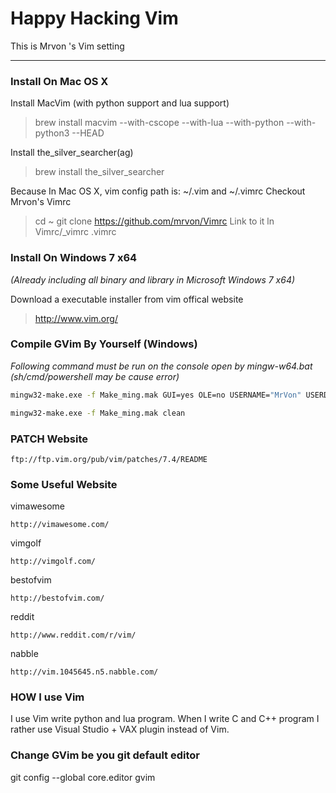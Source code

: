 # Happy Hacking Vim #
This is Mrvon 's Vim setting 

----------

### Install On Mac OS X ###
Install MacVim (with python support and lua support)
> brew install macvim --with-cscope --with-lua --with-python --with-python3 --HEAD

Install the_silver_searcher(ag)
> brew install the_silver_searcher

Because In Mac OS X, vim config path is: ~/.vim and ~/.vimrc
Checkout Mrvon's Vimrc
> cd ~
> git clone https://github.com/mrvon/Vimrc
Link to it
> ln Vimrc/_vimrc .vimrc

### Install On Windows 7 x64 ###
*(Already including all binary and library in Microsoft Windows 7 x64)*

Download a executable installer from vim offical website
> http://www.vim.org/ 


### Compile GVim By Yourself (Windows) ###
*Following command must be run on the console open by mingw-w64.bat
 (sh/cmd/powershell may be cause error)*
```sh
mingw32-make.exe -f Make_ming.mak GUI=yes OLE=no USERNAME="MrVon" USERDOMAIN=""
```
```sh
mingw32-make.exe -f Make_ming.mak clean
```
### PATCH Website ###
    ftp://ftp.vim.org/pub/vim/patches/7.4/README

### Some Useful Website ###
vimawesome

	http://vimawesome.com/

vimgolf

	http://vimgolf.com/

bestofvim

	http://bestofvim.com/

reddit

	http://www.reddit.com/r/vim/

nabble

	http://vim.1045645.n5.nabble.com/


### HOW I use Vim
I use Vim write python and lua program. When I write C and C++ program I rather
use Visual Studio + VAX plugin instead of Vim.


### Change GVim be you git default editor
git config --global core.editor gvim
